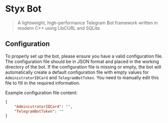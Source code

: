 # Styx Bot

> A lightweight, high-performance Telegram Bot framework written in modern C++ using LibCURL and SQLite.

## Configuration

To properly set up the bot, please ensure you have a valid configuration file. The configuration file should be in JSON format and placed in the working directory of the bot. If the configuration file is missing or empty, the bot will automatically create a default configuration file with empty values for `AdministratorIDCard` and `TelegramBotToken`. You need to manually edit this file to fill in the required information.

Example configuration file content:
```json
{
    "AdministratorIDCard": "",
    "TelegramBotToken": ""
}